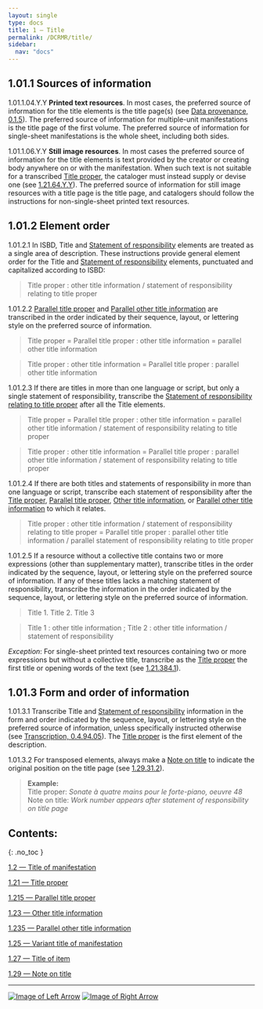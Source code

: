 ```yaml
---
layout: single
type: docs
title: 1 — Title
permalink: /DCRMR/title/
sidebar:
  nav: "docs"
---
```


## 1.01.1 Sources of information

<a name="1.01.1.04.Y.Y">1.01.1.04.Y.Y</a> **Printed text resources**. In most cases, the preferred source of information for the title elements is the title page(s) (see [Data provenance, 0.1.5](/DCRMR/general-rules/Data-provenance/#015-sources-of-information)). The preferred source of information for multiple-unit manifestations is the title page of the first volume. The preferred source of information for single-sheet manifestations is the whole sheet, including both sides. 

<a name="1.01.1.06.Y.Y">1.01.1.06.Y.Y</a> **Still image resources**. In most cases the preferred source of information for the title elements is text provided by the creator or creating body anywhere on or with the manifestation. When such text is not suitable for a transcribed [Title proper](/DCRMR/title/Title-proper/), the cataloger must instead supply or devise one (see [1.21.64.Y.Y](/DCRMR/title/Title-proper/#12164yy-devised-title-proper-for-still-images)). The preferred source of information for still image resources with a title page is the title page, and catalogers should follow the instructions for non-single-sheet printed text resources.

## 1.01.2 Element order

<a name="1.01.2.1">1.01.2.1</a> In ISBD, Title and [Statement of responsibility](/DCRMR/sor/) elements are treated as a single area of description. These instructions provide general element order for the Title and [Statement of responsibility](/DCRMR/sor/) elements, punctuated and capitalized according to ISBD:

>Title proper : other title information / statement of responsibility relating to title proper

<a name="1.01.2.2">1.01.2.2</a> [Parallel title proper](/DCRMR/title/Parallel-title-proper/) and [Parallel other title information](/DCRMR/title/Parallel-other-title-information/) are transcribed in the order indicated by their sequence, layout, or lettering style on the preferred source of information.

>Title proper = Parallel title proper : other title information = parallel other title information

>Title proper : other title information = Parallel title proper : parallel other title information

<a name="1.01.2.3">1.01.2.3</a> If there are titles in more than one language or script, but only a single statement of responsibility, transcribe the [Statement of responsibility relating to title proper](/DCRMR/sor/Statement-of-responsibility-relating-to-title-proper/) after all the Title elements.

>Title proper = Parallel title proper : other title information = parallel other title information / statement of responsibility relating to title proper

>Title proper : other title information = Parallel title proper : parallel other title information / statement of responsibility relating to title proper

<a name="1.01.2.4">1.01.2.4</a> If there are both titles and statements of responsibility in more than one language or script, transcribe each statement of responsibility after the [Title proper](/DCRMR/title/Title-proper/), [Parallel title proper](/DCRMR/title/Parallel-title-proper/), [Other title information](/DCRMR/title/Other-title-information/), or [Parallel other title information](/DCRMR/title/Parallel-other-title-information/) to which it relates. 

>Title proper : other title information / statement of responsibility relating to title proper = Parallel title proper : parallel other title information / parallel statement of responsibility relating to title proper

<a name="1.01.2.5">1.01.2.5</a> If a resource without a collective title contains two or more expressions (other than supplementary matter), transcribe titles in the order indicated by the sequence, layout, or lettering style on the preferred source of information. If any of these titles lacks a matching statement of responsibility, transcribe the information in the order indicated by the sequence, layout, or lettering style on the preferred source of information.

> Title 1. Title 2. Title 3

> Title 1 : other title information ; Title 2 : other title information / statement of responsibility

*Exception*: For single-sheet printed text resources containing two or more expressions but without a collective title, transcribe as the [Title proper](/DCRMR/title/Title-proper/) the first title or opening words of the text (see [1.21.384.1](/DCRMR/title/Title-proper/#1.21.384.1)).

## 1.01.3 Form and order of information

<a name="1.01.3.1">1.01.3.1</a> Transcribe Title and [Statement of responsibility](/DCRMR/sor/) information in the form and order indicated by the sequence, layout, or lettering style on the preferred source of information, unless specifically instructed otherwise (see [Transcription, 0.4.94.05](/DCRMR/general-rules/Transcription/#0.4.94.05)). The [Title proper](/DCRMR/title/Title-proper/) is the first element of the description.  

<a name="1.01.3.2">1.01.3.2</a> For transposed elements, always make a [Note on title](/DCRMR/title/Note-on-title/) to indicate the original position on the title page (see [1.29.31.2](/DCRMR/title/Note-on-title/#1.29.31.2)).

>**Example:**  
>Title proper: <CITE>Sonate à quatre mains pour le forte-piano, oeuvre 48</CITE>  
>Note on title: <CITE>Work number appears after statement of responsibility on title page</CITE>  

## Contents:
{: .no_toc }

[1.2 — Title of manifestation](/DCRMR/title/Title-of-manifestation/)

[1.21 — Title proper](/DCRMR/title/Title-proper/)

[1.215 — Parallel title proper](/DCRMR/title/Parallel-title-proper/)

[1.23 — Other title information](/DCRMR/title/Other-title-information/)

[1.235 — Parallel other title information](/DCRMR/title/Parallel-other-title-information/)

[1.25 — Variant title of manifestation](/DCRMR/title/Variant-title-of-manifestation/)

[1.27 — Title of item](/DCRMR/title/Title-of-item/)

[1.29 — Note on title](/DCRMR/title/Note-on-title/)

---

[![Image of Left Arrow](https://rbms-bsc.github.io/DCRMR/assets/pictures/navigation/Arrow_Left.png "0.4 — Transcription")](/DCRMR/general-rules/Transcription/) [![Image of Right Arrow](https://rbms-bsc.github.io/DCRMR/assets/pictures/navigation/Arrow_Right.png "1.2 — Title of manifestation")](/DCRMR/title/Title-of-manifestation/)
